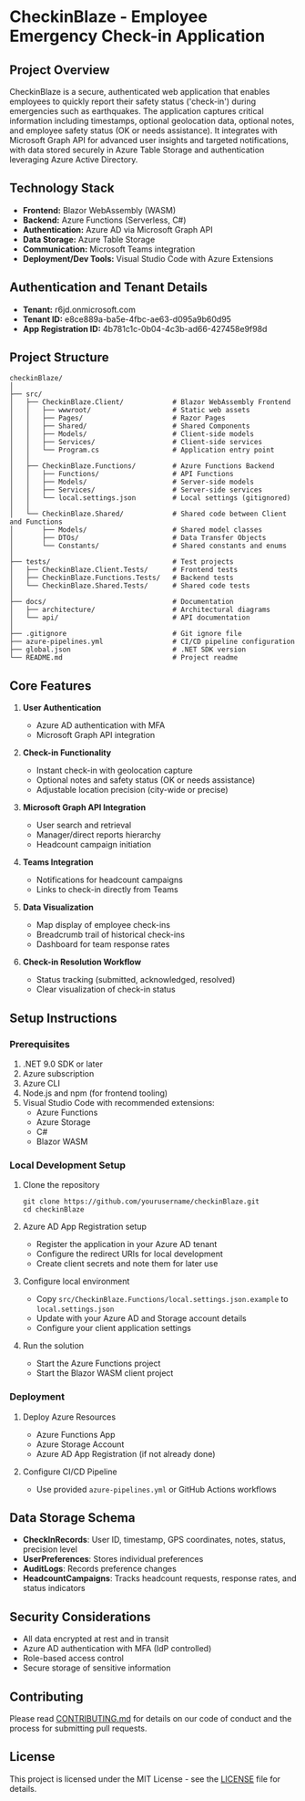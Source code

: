 # CheckinBlaze - Employee Emergency Check-in Application

## Project Overview
CheckinBlaze is a secure, authenticated web application that enables employees to quickly report their safety status ('check-in') during emergencies such as earthquakes. The application captures critical information including timestamps, optional geolocation data, optional notes, and employee safety status (OK or needs assistance). It integrates with Microsoft Graph API for advanced user insights and targeted notifications, with data stored securely in Azure Table Storage and authentication leveraging Azure Active Directory.

## Technology Stack
- **Frontend:** Blazor WebAssembly (WASM)
- **Backend:** Azure Functions (Serverless, C#)
- **Authentication:** Azure AD via Microsoft Graph API
- **Data Storage:** Azure Table Storage
- **Communication:** Microsoft Teams integration
- **Deployment/Dev Tools:** Visual Studio Code with Azure Extensions

## Authentication and Tenant Details
- **Tenant:** r6jd.onmicrosoft.com
- **Tenant ID:** e8ce889a-ba5e-4fbc-ae63-d095a9b60d95
- **App Registration ID:** 4b781c1c-0b04-4c3b-ad66-427458e9f98d

## Project Structure
```
checkinBlaze/
│
├── src/
│   ├── CheckinBlaze.Client/            # Blazor WebAssembly Frontend
│   │   ├── wwwroot/                    # Static web assets
│   │   ├── Pages/                      # Razor Pages
│   │   ├── Shared/                     # Shared Components
│   │   ├── Models/                     # Client-side models
│   │   ├── Services/                   # Client-side services
│   │   └── Program.cs                  # Application entry point
│   │
│   ├── CheckinBlaze.Functions/         # Azure Functions Backend
│   │   ├── Functions/                  # API Functions
│   │   ├── Models/                     # Server-side models
│   │   ├── Services/                   # Server-side services
│   │   └── local.settings.json         # Local settings (gitignored)
│   │
│   └── CheckinBlaze.Shared/            # Shared code between Client and Functions
│       ├── Models/                     # Shared model classes
│       ├── DTOs/                       # Data Transfer Objects
│       └── Constants/                  # Shared constants and enums
│
├── tests/                              # Test projects
│   ├── CheckinBlaze.Client.Tests/      # Frontend tests
│   ├── CheckinBlaze.Functions.Tests/   # Backend tests
│   └── CheckinBlaze.Shared.Tests/      # Shared code tests
│
├── docs/                               # Documentation
│   ├── architecture/                   # Architectural diagrams
│   └── api/                            # API documentation
│
├── .gitignore                          # Git ignore file
├── azure-pipelines.yml                 # CI/CD pipeline configuration
├── global.json                         # .NET SDK version
└── README.md                           # Project readme
```

## Core Features
1. **User Authentication**
   - Azure AD authentication with MFA
   - Microsoft Graph API integration

2. **Check-in Functionality**
   - Instant check-in with geolocation capture
   - Optional notes and safety status (OK or needs assistance)
   - Adjustable location precision (city-wide or precise)

3. **Microsoft Graph API Integration**
   - User search and retrieval
   - Manager/direct reports hierarchy
   - Headcount campaign initiation

4. **Teams Integration**
   - Notifications for headcount campaigns
   - Links to check-in directly from Teams

5. **Data Visualization**
   - Map display of employee check-ins
   - Breadcrumb trail of historical check-ins
   - Dashboard for team response rates

6. **Check-in Resolution Workflow**
   - Status tracking (submitted, acknowledged, resolved)
   - Clear visualization of check-in status

## Setup Instructions

### Prerequisites
1. .NET 9.0 SDK or later
2. Azure subscription
3. Azure CLI
4. Node.js and npm (for frontend tooling)
5. Visual Studio Code with recommended extensions:
   - Azure Functions
   - Azure Storage
   - C#
   - Blazor WASM

### Local Development Setup
1. Clone the repository
   ```
   git clone https://github.com/yourusername/checkinBlaze.git
   cd checkinBlaze
   ```

2. Azure AD App Registration setup
   - Register the application in your Azure AD tenant
   - Configure the redirect URIs for local development
   - Create client secrets and note them for later use

3. Configure local environment
   - Copy `src/CheckinBlaze.Functions/local.settings.json.example` to `local.settings.json`
   - Update with your Azure AD and Storage account details
   - Configure your client application settings

4. Run the solution
   - Start the Azure Functions project
   - Start the Blazor WASM client project

### Deployment
1. Deploy Azure Resources
   - Azure Functions App
   - Azure Storage Account
   - Azure AD App Registration (if not already done)

2. Configure CI/CD Pipeline
   - Use provided `azure-pipelines.yml` or GitHub Actions workflows

## Data Storage Schema
- **CheckInRecords**: User ID, timestamp, GPS coordinates, notes, status, precision level
- **UserPreferences**: Stores individual preferences
- **AuditLogs**: Records preference changes
- **HeadcountCampaigns**: Tracks headcount requests, response rates, and status indicators

## Security Considerations
- All data encrypted at rest and in transit
- Azure AD authentication with MFA (IdP controlled)
- Role-based access control
- Secure storage of sensitive information

## Contributing
Please read [CONTRIBUTING.md](./CONTRIBUTING.md) for details on our code of conduct and the process for submitting pull requests.

## License
This project is licensed under the MIT License - see the [LICENSE](LICENSE) file for details.